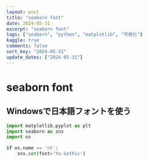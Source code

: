 ```yaml
---
layout: post
title: "seaborn font"
date: 2024-05-31
excerpt: "seaborn font"
tags: ["seaborn", "python", "matplotlib", "可視化"]
kaggle: true
comments: false
sort_key: "2024-05-31"
update_dates: ["2024-05-31"]
---
```


# seaborn font

## Windowsで日本語フォントを使う

```python
import matplotlib.pyplot as plt
import seaborn as sns
import os

if os.name == 'nt':
    sns.set(font='Yu Gothic')
```
